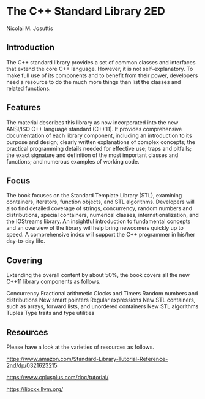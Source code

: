 # The C++ Standard Library 2ED
Nicolai M. Josuttis

## Introduction

The C++ standard library provides a set of common classes and interfaces that extend the core C++ language. 
However, it is not self-explanatory. To make full use of its components and to benefit from their power,
developers need a resource to do the much more things than list the classes and related functions.

## Features

The material describes this library as now incorporated into the new ANSI/ISO C++ language standard (C++11). 
It provides comprehensive documentation of each library component, including an introduction to its purpose 
and design; clearly written explanations of complex concepts; the practical programming details needed for 
effective use; traps and pitfalls; the exact signature and definition of the most important classes and 
functions; and numerous examples of working code.

## Focus

The book focuses on the Standard Template Library (STL), examining containers, iterators, function objects, 
and STL algorithms. Developers will also find detailed coverage of strings, concurrency, random numbers and 
distributions, special containers, numerical classes, internationalization, and the IOStreams library. An 
insightful introduction to fundamental concepts and an overview of the library will help bring newcomers 
quickly up to speed. A comprehensive index will support the C++ programmer in his/her day-to-day life.

## Covering

Extending the overall content by about 50%, the book covers all the new C++11 library components as follows. 

Concurrency
Fractional arithmetic
Clocks and Timers
Random numbers and distributions
New smart pointers
Regular expressions
New STL containers, such as arrays, forward lists, and unordered containers
New STL algorithms
Tuples
Type traits and type utilities

## Resources

Please have a look at the varieties of resources as follows.

https://www.amazon.com/Standard-Library-Tutorial-Reference-2nd/dp/0321623215

https://www.cplusplus.com/doc/tutorial/

https://libcxx.llvm.org/

